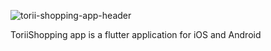 ![torii-shopping-app-header](https://user-images.githubusercontent.com/5593590/64108153-6d020b00-cd7c-11e9-97b4-51b49b286fd4.png)

ToriiShopping app is a flutter application for iOS and Android
